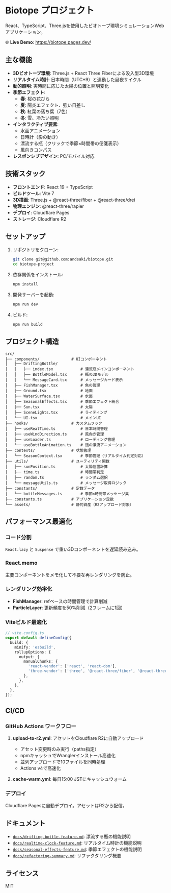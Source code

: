 # Biotope プロジェクト

React、TypeScript、Three.jsを使用したビオトープ環境シミュレーションWebアプリケーション。

🌐 **Live Demo**: https://biotope.pages.dev/

## 主な機能

- **3Dビオトープ環境**: Three.js + React Three Fiberによる没入型3D環境
- **リアルタイム時計**: 日本時間（UTC+9）と連動した昼夜サイクル
- **動的照明**: 実時間に応じた太陽の位置と照明変化
- **季節エフェクト**:
  - **春**: 桜の花びら
  - **夏**: 陽炎エフェクト、強い日差し
  - **秋**: 紅葉の落ち葉（7色）
  - **冬**: 雪、冷たい照明
- **インタラクティブ要素**:
  - 水面アニメーション
  - 日時計（影の動き）
  - 漂流する瓶（クリックで季節×時間帯の便箋表示）
  - 風向きコンパス
- **レスポンシブデザイン**: PC/モバイル対応

## 技術スタック

- **フロントエンド**: React 19 + TypeScript
- **ビルドツール**: Vite 7
- **3D描画**: Three.js + @react-three/fiber + @react-three/drei
- **物理エンジン**: @react-three/rapier
- **デプロイ**: Cloudflare Pages
- **ストレージ**: Cloudflare R2

## セットアップ

1. リポジトリをクローン:
   ```bash
   git clone git@github.com:andsaki/biotope.git
   cd biotope-project
   ```

2. 依存関係をインストール:
   ```bash
   npm install
   ```

3. 開発サーバーを起動:
   ```bash
   npm run dev
   ```

4. ビルド:
   ```bash
   npm run build
   ```

## プロジェクト構造

```
src/
├── components/              # UIコンポーネント
│   ├── DriftingBottle/
│   │   ├── index.tsx            # 漂流瓶メインコンポーネント
│   │   ├── BottleModel.tsx      # 瓶の3Dモデル
│   │   └── MessageCard.tsx      # メッセージカード表示
│   ├── FishManager.tsx          # 魚の管理
│   ├── Ground.tsx               # 地面
│   ├── WaterSurface.tsx         # 水面
│   ├── SeasonalEffects.tsx      # 季節エフェクト統合
│   ├── Sun.tsx                  # 太陽
│   ├── SceneLights.tsx          # ライティング
│   └── UI.tsx                   # メインUI
├── hooks/                   # カスタムフック
│   ├── useRealTime.ts           # 日本時間管理
│   ├── useWindDirection.ts      # 風向き管理
│   ├── useLoader.ts             # ローディング管理
│   └── useBottleAnimation.ts    # 瓶の漂流アニメーション
├── contexts/                # 状態管理
│   └── SeasonContext.tsx        # 季節管理（リアルタイム判定対応）
├── utils/                   # ユーティリティ関数
│   ├── sunPosition.ts           # 太陽位置計算
│   ├── time.ts                  # 時間帯判定
│   ├── random.ts                # ランダム選択
│   └── messageUtils.ts          # メッセージ取得ロジック
├── constants/               # 定数データ
│   └── bottleMessages.ts        # 季節×時間帯メッセージ集
├── constants.ts             # アプリケーション定数
└── assets/                  # 静的資産（R2アップロード対象）
```

## パフォーマンス最適化

### コード分割
`React.lazy` と `Suspense` で重い3Dコンポーネントを遅延読み込み。

### React.memo
主要コンポーネントをメモ化して不要な再レンダリングを防止。

### レンダリング効率化
- **FishManager**: refベースの時間管理で計算削減
- **ParticleLayer**: 更新頻度を50%削減（2フレームに1回）

### Viteビルド最適化
```ts
// vite.config.ts
export default defineConfig({
  build: {
    minify: 'esbuild',
    rollupOptions: {
      output: {
        manualChunks: {
          'react-vendor': ['react', 'react-dom'],
          'three-vendor': ['three', '@react-three/fiber', '@react-three/drei', '@react-three/rapier'],
        },
      },
    },
  },
});
```

## CI/CD

### GitHub Actions ワークフロー

1. **upload-to-r2.yml**: アセットをCloudflare R2に自動アップロード
   - アセット変更時のみ実行（paths指定）
   - npmキャッシュでWranglerインストール高速化
   - 並列アップロードで10ファイルを同時処理
   - Actions v4で高速化

2. **cache-warm.yml**: 毎日15:00 JSTにキャッシュウォーム

### デプロイ
Cloudflare Pagesに自動デプロイ。アセットはR2から配信。

## ドキュメント

- [`docs/drifting-bottle-feature.md`](docs/drifting-bottle-feature.md): 漂流する瓶の機能説明
- [`docs/realtime-clock-feature.md`](docs/realtime-clock-feature.md): リアルタイム時計の機能説明
- [`docs/seasonal-effects-feature.md`](docs/seasonal-effects-feature.md): 季節エフェクトの機能説明
- [`docs/refactoring-summary.md`](docs/refactoring-summary.md): リファクタリング概要

## ライセンス

MIT
